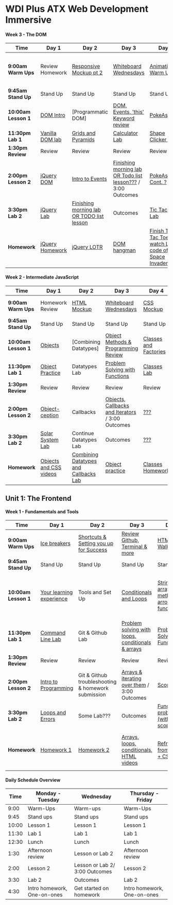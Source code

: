 # WDI Plus ATX Web Development Immersive

#### Week 3 - The DOM

Time | Day 1 |    Day 2       | Day 3      | Day 4     | Day  5                                    |
----- | -------- | --------------   | ----------    | --------  | ---------   |
 **9:00am Warm Ups** | Review Homework   | [Responsive Mockup pt 2][1-2A] | [Whiteboard Wednesdays][1-3A]   |[Animation Warm Up][1-3A]         | [Project Scope and Game Design][1-4A]|
 **9:45am Stand Up** | Stand Up   | Stand Up | Stand Up | Stand Up | Stand Up |
 **10:00am Lesson 1** | [DOM Intro][1-1B]    |  [Programmatic DOM]     | [DOM, Events, 'this' Keyword review][1-2B]           | [PokeAsquare][1-3B]      | [Project 1][1-4B]       |  
 **11:30pm Lab 1** | [Vanilla DOM lab][1-1C]     |  [Grids and Pyramids][1-2C]   | [Calculator Lab][1-2C]   | [Shape Clicker Lab][1-3C] | [Project 1][1-4C]     |
**1:30pm Review** | Review | Review | Review | Review | Review |
**2:00pm Lesson 2** | [jQuery DOM][1-1D]    |   [Intro to Events][1-2D]  | [Finishing morning lab OR Todo list lesson???][1-2D] / 3:00 Outcomes     | [PokeAsquare Cont. ?][1-3C] | [Project 1 Approvals][1-4D]
**3:30pm Lab 2** | [jQuery Lab][1-1E]    |   [Finishing morning lab OR TODO list lesson][1-2E] | Outcomes | [Tic Tac Toe Lab][1-3C] | [Project 1][2-4E]   |
**Homework** | [jQuery Homework][1-1F]  | [jQuery LOTR][1-2F] | [DOM hangman][1-2E]  | [Finish Tic Tac Toe/ watch Live code of Space Invaders][1-3D] | [Project 1][1-4E]  |

[2-1A]: #
[2-1B]: w02/d01/m2-gh-lab/ "Git and GitHub lab"
[2-1C]: w02/d01/m3-callbacks/ "Callbacks"
[2-1D]: w02/d01/m4-building-iterators/ "Callbacks lab"
[2-1E]: https://vimeo.com/36579366 "Brett Victor on Vimeo"

[2-2A]: w02/d02/m1-js-calculator-lab/ "JavaScript calculator Lab"
[2-2B]: w02/d02/m1-js-calculator-lab/ "JavaScript calculator Lab"
[2-2C]: w02/d02/m3-css-responsive-design/ "Responsive CSS"
[2-2D]: w02/d02/m4-html-forms "HTML Forms"
[2-2E]: w02/d02/hmwk-microblog/ "Microblog Lab"

[2-3A]: w02/d03/m1-intro-jquery/ "Intro to jQuery"
[2-3B]: w02/d03/m2-intermediate-jquery/ "Intermediate jQuery"
[2-3C]: w02/d03/m3-bootstrap/ "Bootstrap Intro"
[2-3D]: w02/d03/m4-forms-with-jquery/ "Forms with jQuery"
[2-3E]: w02/d03/m5-microblog-bootstrap-refactor/ "Microblog Bootstrap Refactor"

[2-4A]: w02/d04/m1-js-prototypes "JS Prototypes"
[2-4B]: w02/d04/m2-jquery-form-practice "More Practice"
[2-4C]: w02/d04/m3-ajax/ "AJAX"
[2-4D]: w02/d04/m4-ajax-lab/ "AJAX Lab"
[2-4E]: # " "

[2-5A]: w02/d05/m1-OOP-flower-lab/ "Flower Power OOP Lab"
[2-5B]: # "Review"
[2-5C]: w02/d05/m4-create-an-issue/ "Create an Issue"
[2-5D]: # " "
[2-5E]: w02/d05/hmwk-fix-an-issue/ "Fix an Issue"


#### Week 2 - Intermediate JavaScript

Time | Day 1 |    Day 2       | Day 3      | Day 4     | Day  5                                    |
----- | -------- | --------------   | ----------    | --------  | ---------   |
 **9:00am Warm Ups** |  Homework Review  | [HTML Mockup][1-2A] | [Whiteboard Wednesdays][1-3A]   |[CSS Mockup][1-3A]         | [Responsive Mockup pt 1][1-4A]
 **9:45am Stand Up** | Stand Up   | Stand Up | Stand Up | Stand Up | Stand Up ||
 **10:00am Lesson 1** | [Objects][1-1B]    |  [Combining Datatypes]     | [Object Methods & Programming Review][1-2B]           | [Classes and Factories][1-3B]      | [Space Battle: Full Day Lab][1-4B]       |  
 **11:30pm Lab 1** | [Object Practice][1-1C]     |  Datatypes Lab   | [Problem Solving with Functions][1-2C]         | [Classes Lab][1-2C] | [Space Battle: Full Day Lab][1-4C]     |
**1:30pm Review** | Review | Review | Review | Review | Review |
**2:00pm Lesson 2** | [Object-ception][1-1D]    |   Callbacks  | [Objects, Callbacks and Iterators][1-2D] / 3:00 Outcomes     | [???][1-3C] | [Space Battle: Full Day Lab][1-4D]
**3:30pm Lab 2** | [Solar System Lab][1-1E]    |    Continue Datatypes Lab   | Outcomes | [???][1-3C] | [Space Battle: Full Day Lab][2-4E]   |
**Homework** | [Objects and CSS videos][1-1F]  | [Combining Datatypes and Callbacks Lab][1-2F] | [Object practice][1-2E]  | [Classes Homework][1-3D] | [Complete Space Battle: Full Day Lab][1-4E]  |

[2-1A]: #
[2-1B]: w02/d01/m2-gh-lab/ "Git and GitHub lab"
[2-1C]: w02/d01/m3-callbacks/ "Callbacks"
[2-1D]: w02/d01/m4-building-iterators/ "Callbacks lab"
[2-1E]: https://vimeo.com/36579366 "Brett Victor on Vimeo"

[2-2A]: w02/d02/m1-js-calculator-lab/ "JavaScript calculator Lab"
[2-2B]: w02/d02/m1-js-calculator-lab/ "JavaScript calculator Lab"
[2-2C]: w02/d02/m3-css-responsive-design/ "Responsive CSS"
[2-2D]: w02/d02/m4-html-forms "HTML Forms"
[2-2E]: w02/d02/hmwk-microblog/ "Microblog Lab"

[2-3A]: w02/d03/m1-intro-jquery/ "Intro to jQuery"
[2-3B]: w02/d03/m2-intermediate-jquery/ "Intermediate jQuery"
[2-3C]: w02/d03/m3-bootstrap/ "Bootstrap Intro"
[2-3D]: w02/d03/m4-forms-with-jquery/ "Forms with jQuery"
[2-3E]: w02/d03/m5-microblog-bootstrap-refactor/ "Microblog Bootstrap Refactor"

[2-4A]: w02/d04/m1-js-prototypes "JS Prototypes"
[2-4B]: w02/d04/m2-jquery-form-practice "More Practice"
[2-4C]: w02/d04/m3-ajax/ "AJAX"
[2-4D]: w02/d04/m4-ajax-lab/ "AJAX Lab"
[2-4E]: # " "

[2-5A]: w02/d05/m1-OOP-flower-lab/ "Flower Power OOP Lab"
[2-5B]: # "Review"
[2-5C]: w02/d05/m4-create-an-issue/ "Create an Issue"
[2-5D]: # " "
[2-5E]: w02/d05/hmwk-fix-an-issue/ "Fix an Issue"

## Unit 1: The Frontend

#### Week 1 - Fundamentals and Tools

 Time | Day 1 |    Day 2       | Day 3      | Day 4     | Day  5                                    |
----- | -------- | --------------   | ----------    | --------  | ---------   |
 **9:00am Warm Ups** | [Ice breakers][1-1A]   | [Shortcuts & Setting you up for Success][1-2A] | [Review Github, Terminal & more][1-3A]   |[HTML Walkthrough][1-4A]         | [CSS Walkthrough][1-5A]  
 **9:45am Stand Up** | Stand Up   | Stand Up | Stand Up | Stand Up | Stand Up |
 **10:00am Lesson 1** | [Your learning experience][1-1B]    |  Tools and Set Up     | [Conditionals and Loops][1-2B]                | [String & array methods, arrow functions][1-3B]      | [Why JS, input from browser, functions, problem solving for programming][1-4B]       |  
 **11:30pm Lab 1** | [Command Line Lab][1-1C]     |  Git & Github Lab   | [Problem solving with loops, conditionals & arrays][1-2C]         | [Problem Solving with Functions][1-2C] | [Designing a small game][1-4C]     |
**1:30pm Review** | Review | Review | Review | Review | Review |
**2:00pm Lesson 2** | [Intro to Programming][1-1D]    |   Git & Github troubleshooting & homework submission            | [Arrays & iterating over them][1-2D] / 3:00 Outcomes     | [Scope][1-3C] | [Chaining Functions Together][1-4D]
**3:30pm Lab 2** | [Loops and Errors][1-1E]    |    Some Lab???   | Outcomes | [Function problems (with some scope)][1-3C] | [Problem Solving][1-4D]   |
**Homework** | [Homework 1][1-1F]  | [Homework 2][1-2F] | [Arrays, loops, conditionals, HTML videos][1-2E]  | [Refresh from today + CSS Video][1-3D] | [Make a game/ space battle & HTÂL CSS videos & mockup][1-4E]  |

[1-1A]: # "Ice Breakers"  
[1-1B]: https://git.generalassemb.ly/WDIplus-ATX/culture/blob/master/README.md "Your Learning Experience"
[1-1C]: https://git.generalassemb.ly/WDIplus-ATX/command-line-lab/blob/master/README.md "Command Line Lab"
[1-1D]: https://git.generalassemb.ly/WDIplus-ATX/intro-to-programming/blob/master/README.md "Intro to programming"
[1-1E]: https://git.generalassemb.ly/WDIplus-ATX/loops-and-errors/blob/master/README.md "Loops and errors"
[1-1F]: https://git.generalassemb.ly/WDIplus-ATX/homework-1/blob/master/README.md "Homework 1"

[1-2A]: https://git.generalassemb.ly/WDIplus-ATX/warm-ups/blob/master/week-1/tues.md "Shortcuts & Setting you up for Success"
[1-2B]: https://git.generalassemb.ly/WDIplus-ATX/spectacle-cl-shortcuts-atom/blob/master/README.md "Set Up"
[1-2C]: w01/d02/m3-box-model-and-positioning "Box Model and Positioning"
[1-2D]: w01/d02/m4-CSS-lab "Lab:  CSS website replication"
[1-2E]: w01/d02/hw-website-lab "Lab: Build a website"
[1-2F]: https://git.generalassemb.ly/WDIplus-ATX/homework-2/blob/master/README.md "Homework 2"

[1-3A]: https://git.generalassemb.ly/WDIplus-ATX/warm-ups/blob/master/week-1/weds.md "Review Github, Terminal & more"
[1-3B]: w01/d03/m2-javascript-objects "JavaScript Objects"
[1-3C]: w01/d03/m3-functions-scope "Functions and Scope"
[1-3D]: w01/d03/m4-functions-lab "Lab: JavaScript functions"
[1-3E]: https://vimeo.com/36579366 "Inventing on Principle, Bret Victor"

[1-4A]: https://git.generalassemb.ly/WDIplus-ATX/warm-ups/tree/master/week-1/thurs "HTML Mockup"
[1-4B]: w01/d04/m2-DOM-manipulation-and-events "DOM Manipulation and Events"
[1-4C]: w01/d04/m3-LoTR-lab "Lab: DOM Manipulation LoTR"
[1-4D]: w01/d04/m4-control-flow "Mastering Control Flow"
[1-4E]: w01/d04/hw-tic-tac-toe-lab "Lab: Tic-Tac-Toe"

[1-5A]: https://git.generalassemb.ly/WDIplus-ATX/warm-ups/blob/master/week-1/fri.md "HTML Mockup"
[1-5B]: w01/d04/m2-DOM-manipulation-and-events "DOM Manipulation and Events"
[1-5C]: w01/d04/m3-LoTR-lab "Lab: DOM Manipulation LoTR"
[1-5D]: w01/d04/m4-control-flow "Mastering Control Flow"
[1-5E]: w01/d04/hw-tic-tac-toe-lab "Lab: Tic-Tac-Toe"
#### Daily Schedule Overview

Time | Monday - Tuesday | Wednesday |Thursday - Friday |
----- | -------- | ----- | ----- |
9:00  | Warm-Ups | Warm-ups | Warm-Ups |
9:45 | Stand ups | Stand ups | Stand ups |
10:00 | Lesson 1 | Lesson 1 | Lesson 1  |
11:30 | Lab 1 | Lab 1 | Lab 1 |
12:30 | Lunch | Lunch | Lunch |
1:30 | Afternoon review | Lesson or Lab 2 | Afternoon review |
2:00 | Lesson 2 | Lesson or Lab 2/ 3:00 Outcomes | Lesson 2 |
3:30 | Lab 2 | Outcomes | Lab 2 |
4:30 | Intro homework, One-on-ones | Get started on homework | Intro homework, One-on-ones |

